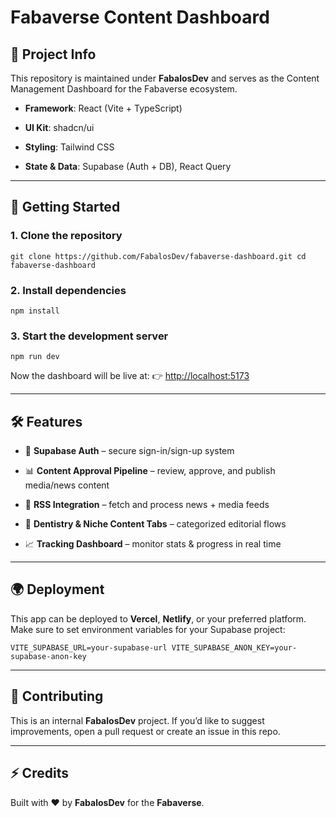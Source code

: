# Fabaverse Content Dashboard

## 📌 Project Info

This repository is maintained under **FabalosDev** and serves as the Content Management Dashboard for the Fabaverse ecosystem.

- **Framework**: React (Vite + TypeScript)

- **UI Kit**: shadcn/ui

- **Styling**: Tailwind CSS

- **State & Data**: Supabase (Auth + DB), React Query


---

## 🚀 Getting Started

### 1. Clone the repository

`git clone https://github.com/FabalosDev/fabaverse-dashboard.git cd fabaverse-dashboard`

### 2. Install dependencies

`npm install`

### 3. Start the development server

`npm run dev`

Now the dashboard will be live at:
👉 [http://localhost:5173](http://localhost:5173)

---

## 🛠 Features

- 🔐 **Supabase Auth** – secure sign-in/sign-up system

- 📊 **Content Approval Pipeline** – review, approve, and publish media/news content

- 📰 **RSS Integration** – fetch and process news + media feeds

- 🦷 **Dentistry & Niche Content Tabs** – categorized editorial flows

- 📈 **Tracking Dashboard** – monitor stats & progress in real time


---

## 🌍 Deployment

This app can be deployed to **Vercel**, **Netlify**, or your preferred platform.
Make sure to set environment variables for your Supabase project:

`VITE_SUPABASE_URL=your-supabase-url VITE_SUPABASE_ANON_KEY=your-supabase-anon-key`

---

## 📖 Contributing

This is an internal **FabalosDev** project. If you’d like to suggest improvements, open a pull request or create an issue in this repo.

---

## ⚡ Credits

Built with ❤️ by **FabalosDev** for the **Fabaverse**.